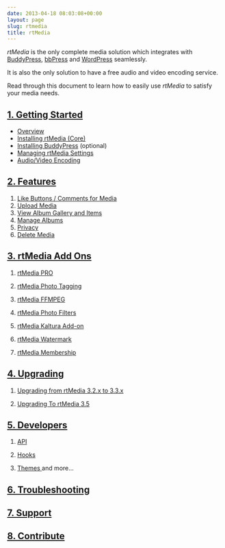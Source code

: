 ```yaml
---
date: 2013-04-18 08:03:08+00:00
layout: page
slug: rtmedia
title: rtMedia
---
```


*rtMedia* is the only complete media solution which integrates with [BuddyPress](https://buddypress.org/), [bbPress](https://bbpress.org/) and [WordPress](https://wordpress.org/) seamlessly.

It is also the only solution to have a free audio and video encoding service.

Read through this document to learn how to easily use *rtMedia* to satisfy your media needs.


## [1. Getting Started]()

  * [Overview](/rtmedia/getting-started/)
  * [Installing rtMedia (Core)](/rtmedia/getting-started/install-rtmedia/)
  * [Installing BuddyPress](/rtmedia/getting-started/install-buddypress/) (optional)
  * [Managing rtMedia Settings](/rtmedia/getting-started/settings/)
  * [Audio/Video Encoding](/rtmedia/getting-started/audio-video-encoding/)

## [2. Features](http://docs.rtcamp.com/rtmedia/features/)

  1. [Like Buttons / Comments for Media](http://docs.rtcamp.com/rtmedia/features/like/)
  2. [Upload Media](http://docs.rtcamp.com/rtmedia/features/upload-media/)
  3. [View Album Gallery and Items](http://docs.rtcamp.com/rtmedia/features/view/)
  4. [Manage Albums](http://docs.rtcamp.com/rtmedia/features/manage/)
  5. [Privacy](http://docs.rtcamp.com/rtmedia/features/privacy/)
  6. [Delete Media](http://docs.rtcamp.com/rtmedia/features/delete/)


## [3. rtMedia Add Ons](http://docs.rtcamp.com/rtmedia/addons/)





	
  1. [rtMedia PRO](http://docs.rtcamp.com/rtmedia/addons/rtmedia-pro/)[
](http://docs.rtcamp.com/rtmedia/addons/rtmedia-pro/)

	
  2. [rtMedia Photo Tagging](http://docs.rtcamp.com/rtmedia/addons/photo-tagging/)

	
  3. [rtMedia FFMPEG](http://docs.rtcamp.com/rtmedia/addons/ffmpeg/)

	
  4. [rtMedia Photo Filters](http://docs.rtcamp.com/rtmedia/addons/rtmedia-instagram/)

	
  5. [rtMedia Kaltura Add-on](http://docs.rtcamp.com/rtmedia/addons/rtmedia-kaltura-add-on/)

	
  6. [rtMedia Watermark](http://docs.rtcamp.com/rtmedia/addons/watermark/)

	
  7. [rtMedia Membership](http://docs.rtcamp.com/rtmedia/addons/membership)




## [4. Upgrading](http://docs.rtcamp.com/rtmedia/upgrading/)





	
  1. [Upgrading from rtMedia 3.2.x to 3.3.x](http://docs.rtcamp.com/rtmedia/upgrading/upgrading-rtmedia-3-2-to-3-3/)[
](http://docs.rtcamp.com/rtmedia/upgrading/upgrading-rtmedia-3-2-to-3-3/)

	
  2. [Upgrading To rtMedia 3.5](http://docs.rtcamp.com/rtmedia/upgrading/upgrading-to-rtmedia-3-5/)




## [5. Developers](http://docs.rtcamp.com/rtmedia/developer/)





	
  1. [API](http://docs.rtcamp.com/rtmedia/developer/api/)[
](http://docs.rtcamp.com/rtmedia/developer/api/)

	
  2. [Hooks](http://docs.rtcamp.com/rtmedia/developer/hooks/)

	
  3. [Themes
](http://docs.rtcamp.com/rtmedia/developer/themes/)and more...




## [6. Troubleshooting](http://docs.rtcamp.com/rtmedia/troubleshooting/)




## [7. Support](http://docs.rtcamp.com/rtmedia/support-2/)




## [8. Contribute](http://docs.rtcamp.com/rtmedia/contribute/)
